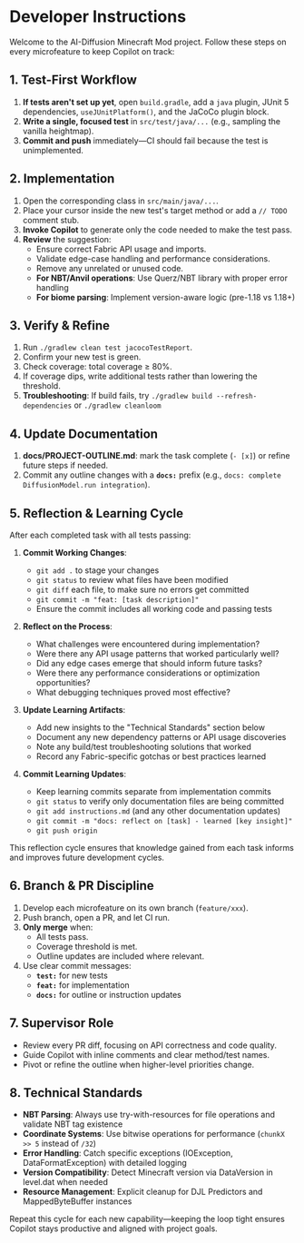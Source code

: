 # Developer Instructions

Welcome to the AI-Diffusion Minecraft Mod project. Follow these steps on every microfeature to keep Copilot on track:

## 1. Test-First Workflow
1. **If tests aren't set up yet**, open `build.gradle`, add a `java` plugin, JUnit 5 dependencies, `useJUnitPlatform()`, and the JaCoCo plugin block.
2. **Write a single, focused test** in `src/test/java/...` (e.g., sampling the vanilla heightmap).
3. **Commit and push** immediately—CI should fail because the test is unimplemented.

## 2. Implementation
1. Open the corresponding class in `src/main/java/...`.
2. Place your cursor inside the new test's target method or add a `// TODO` comment stub.
3. **Invoke Copilot** to generate only the code needed to make the test pass.
4. **Review** the suggestion:
   - Ensure correct Fabric API usage and imports.
   - Validate edge-case handling and performance considerations.
   - Remove any unrelated or unused code.
   - **For NBT/Anvil operations**: Use Querz/NBT library with proper error handling
   - **For biome parsing**: Implement version-aware logic (pre-1.18 vs 1.18+)

## 3. Verify & Refine
1. Run `./gradlew clean test jacocoTestReport`.
2. Confirm your new test is green.
3. Check coverage: total coverage ≥ 80%.
4. If coverage dips, write additional tests rather than lowering the threshold.
5. **Troubleshooting**: If build fails, try `./gradlew build --refresh-dependencies` or `./gradlew cleanloom`

## 4. Update Documentation
1. **docs/PROJECT-OUTLINE.md**: mark the task complete (`- [x]`) or refine future steps if needed.
2. Commit any outline changes with a **`docs:`** prefix (e.g., `docs: complete DiffusionModel.run integration`).

## 5. Reflection & Learning Cycle
After each completed task with all tests passing:

1. **Commit Working Changes**:
   - `git add .` to stage your changes
   - `git status` to review what files have been modified
   - `git diff` each file, to make sure no errors get committed
   - `git commit -m "feat: [task description]"`
   - Ensure the commit includes all working code and passing tests

2. **Reflect on the Process**:
   - What challenges were encountered during implementation?
   - Were there any API usage patterns that worked particularly well?
   - Did any edge cases emerge that should inform future tasks?
   - Were there any performance considerations or optimization opportunities?
   - What debugging techniques proved most effective?

3. **Update Learning Artifacts**:
   - Add new insights to the "Technical Standards" section below
   - Document any new dependency patterns or API usage discoveries
   - Note any build/test troubleshooting solutions that worked
   - Record any Fabric-specific gotchas or best practices learned

4. **Commit Learning Updates**:
   - Keep learning commits separate from implementation commits
   - `git status` to verify only documentation files are being committed
   - `git add instructions.md` (and any other documentation updates)
   - `git commit -m "docs: reflect on [task] - learned [key insight]"`
   - `git push origin`

This reflection cycle ensures that knowledge gained from each task informs and improves future development cycles.

## 6. Branch & PR Discipline
1. Develop each microfeature on its own branch (`feature/xxx`).
2. Push branch, open a PR, and let CI run.
3. **Only merge** when:
   - All tests pass.
   - Coverage threshold is met.
   - Outline updates are included where relevant.
4. Use clear commit messages:
   - **`test:`** for new tests
   - **`feat:`** for implementation
   - **`docs:`** for outline or instruction updates

## 7. Supervisor Role
- Review every PR diff, focusing on API correctness and code quality.
- Guide Copilot with inline comments and clear method/test names.
- Pivot or refine the outline when higher-level priorities change.

## 8. Technical Standards
- **NBT Parsing**: Always use try-with-resources for file operations and validate NBT tag existence
- **Coordinate Systems**: Use bitwise operations for performance (`chunkX >> 5` instead of `/32`)
- **Error Handling**: Catch specific exceptions (IOException, DataFormatException) with detailed logging
- **Version Compatibility**: Detect Minecraft version via DataVersion in level.dat when needed
- **Resource Management**: Explicit cleanup for DJL Predictors and MappedByteBuffer instances

Repeat this cycle for each new capability—keeping the loop tight ensures Copilot stays productive and aligned with project goals.
